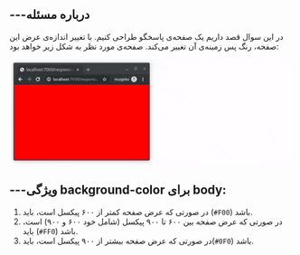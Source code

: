 ﻿## ---درباره مسئله
در این سوال قصد داریم یک صفحه‌ی پاسخگو‌ طراحی کنیم. با تغییر اندازه‌ی عرض این صفحه، رنگ پس زمینه‌ی آن تغییر می‌کند. صفحه‌ی مورد نظر به شکل زیر خواهد بود:

<img src="responsive.gif"/>


## ---ویژگی background-color برای body:

1. در صورتی که عرض صفحه کمتر از ۶۰۰ پیکسل است،‌ باید (`#F00`) باشد.
2. در صورتی که عرض صفحه بین ۶۰۰ تا ۹۰۰ پیکسل (شامل خود ۶۰۰ و ۹۰۰) است، باید (`#FF0`) باشد.
3. در صورتی که عرض صفحه بیشتر از ۹۰۰ پیکسل است، باید(`#0F0`) باشد.



